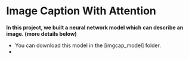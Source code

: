 # Image Caption With Attention
**In this project, we built a neural network model which can describe an image. (more details below)**

- You can download this model in the [imgcap_model] folder.
- 

